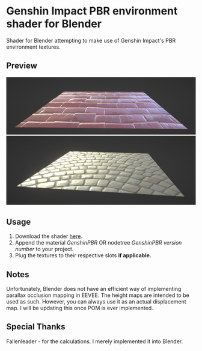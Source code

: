 # Genshin Impact PBR environment shader for Blender
Shader for Blender attempting to make use of Genshin Impact's PBR environment textures.

## Preview
![Preview](/preview/preview1.png)
![Preview](/preview/preview2.png)

## Usage
1. Download the shader [here](https://github.com/Festivize/Blender-GenshinPBR/releases/download/v1.0/GenshinPBR.v1.0.blend).
2. Append the material *GenshinPBR* OR nodetree *GenshinPBR version number* to your project.
3. Plug the textures to their respective slots **if applicable.**

## Notes
Unfortunately, Blender does not have an efficient way of implementing parallax occlusion mapping in EEVEE. The height maps are intended to be used as such. However, you can always use it as an actual displacement map. I will be updating this once POM is ever implemented.

## Special Thanks
Fallenleader - for the calculations. I merely implemented it into Blender.

